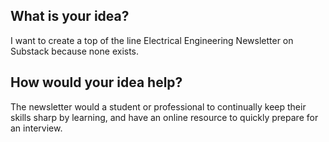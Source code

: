
## What is your idea?

I want to create a top of the line Electrical Engineering Newsletter on Substack because none exists.

## How would your idea help?

The newsletter would a student or professional to continually keep their skills sharp by learning, and have an online resource to quickly prepare for an interview.

